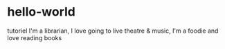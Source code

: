 # hello-world
tutoriel
I'm a librarian, I love going to live theatre & music, I'm a foodie and love reading books
